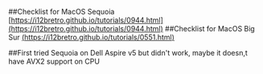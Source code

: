
##Checklist for MacOS Sequoia [https://i12bretro.github.io/tutorials/0944.html](https://i12bretro.github.io/tutorials/0944.html)
##Checklist for MacOS Big Sur [(https://i12bretro.github.io/tutorials/0551.html)](https://i12bretro.github.io/tutorials/0551.html)

##First tried Sequoia on Dell Aspire v5 but didn't work, maybe it doesn,t have AVX2 support on CPU
